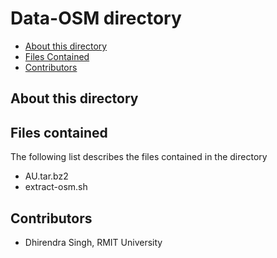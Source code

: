 # Data-OSM directory

* [About this directory](#about-this-directory)
* [Files Contained](#files-contained)
* [Contributors](#contributors)


## About this directory

## Files contained

The following list describes the files contained in the directory

* AU.tar.bz2
* extract-osm.sh

## Contributors

* Dhirendra Singh, RMIT University



